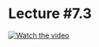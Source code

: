 # Lecture #7.3

[![Watch the video](https://img.youtube.com/vi/6IgMedQysSw/0.jpg)](https://www.youtube.com/watch?v=6IgMedQysSw&list=PLoROMvodv4rPzLcXBhbCFt8ahPrQGFSmN&index=25)
